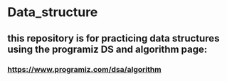 # Data_structure
## this repository is for practicing data structures using the programiz DS and algorithm page:
### https://www.programiz.com/dsa/algorithm
